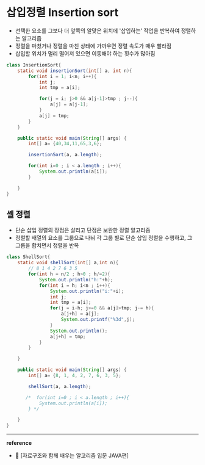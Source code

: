 # 삽입정렬 Insertion sort
- 선택한 요소를 그보다 더 앞쪽의 알맞은 위치에 '삽입하는' 작업을 반복하여 정렬하는 알고리즘
- 정렬을 마쳤거나 정렬을 마친 상태에 가까우면 정렬 속도가 매우 빨라짐
- 삽입할 위치가 멀리 떨어져 있으면 이동해야 하는 횟수가 많아짐

```java
class InsertionSort{
    static void insertionSort(int[] a, int n){
        for(int i = 1; i<n; i++){
            int j;
            int tmp = a[i];

            for(j = i; j>0 && a[j-1]>tmp ; j--){
                a[j] = a[j-1];
            }
            a[j] = tmp;
        }
    }

    public static void main(String[] args) {
        int[] a= {40,34,11,65,3,6};

        insertionSort(a, a.length);

        for(int i=0 ; i < a.length ; i++){
            System.out.println(a[i]);
        }

    }
}
```
## 셸 정렬
- 단순 삽입 정렬의 장점은 살리고 단점은 보완한 정렬 알고리즘
- 정렬할 배열의 요소를 그룹으로 나눠 각 그룹 별로 단순 삽입 정렬을 수행하고, 그 그룹을 합치면서 정렬을 반복

```java
class ShellSort{
    static void shellSort(int[] a,int n){
        // 8 1 4 2 7 6 3 5
        for(int h = n/2 ; h>0 ; h/=2){
            System.out.println("h:"+h);
            for(int i = h; i<n ; i++){
                System.out.println("i:"+i);
                int j;
                int tmp = a[i];
                for(j = i-h; j>=0 && a[j]>tmp; j-= h){
                    a[j+h] = a[j];
                    System.out.printf("%3d",j);
                }
                System.out.println();
                a[j+h] = tmp;
            }
        }

    }

    public static void main(String[] args) {
        int[] a= {8, 1, 4, 2, 7, 6, 3, 5};

        shellSort(a, a.length);

       /*  for(int i=0 ; i < a.length ; i++){
            System.out.println(a[i]);
        } */

    }
}
```

---
__reference__
- &#128214; [자료구조와 함께 배우는 알고리즘 입문 JAVA편]